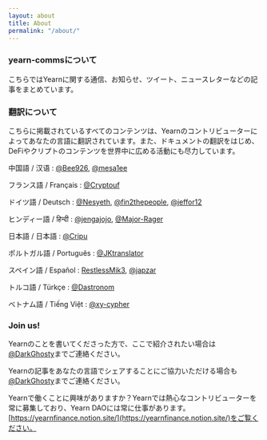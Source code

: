 ```yaml
---
layout: about
title: About
permalink: "/about/"
---
```


### yearn-commsについて

こちらではYearnに関する通信、お知らせ、ツイート、ニュースレターなどの記事をまとめています。

### 翻訳について

こちらに掲載されているすべてのコンテンツは、Yearnのコントリビューターによってあなたの言語に翻訳されています。また、ドキュメントの翻訳をはじめ、DeFiやクリプトのコンテンツを世界中に広める活動にも尽力しています。

中国語 / 汉语 : [@Bee926](https://twitter.com/bee_926), [@mesa1ee](https://twitter.com/mesa1ee)

フランス語 / Français :  [@Cryptouf](https://twitter.com/cryptouf)

ドイツ語 / Deutsch : [@Nesyeth](), [@fin2thepeople](), [@jeffor12](https://twitter.com/jeff84431381)

ヒンディー語 / हिन्दी : [@jengajojo](), [@Major-Rager]()

日本語 / 日本語 : [@Cripu](https://twitter.com/CRYPTANNEWS)

ポルトガル語 / Português : [@JKtranslator](https://twitter.com/jameskbh)

スペイン語 / Español : [RestlessMik3](https://twitter.com/margjr84), [@japzar]()

トルコ語 / Türkçe : [@Dastronom](https://twitter.com/Dastronomm)

ベトナム語 / Tiếng Việt : [@xy-cypher]()

### Join us!

Yearnのことを書いてくださった方で、ここで紹介されたい場合は[@DarkGhosty](https://t.me/DarkGhosty)までご連絡ください。

Yearnの記事をあなたの言語でシェアすることにご協力いただける場合も[@DarkGhosty](https://t.me/DarkGhosty)までご連絡ください。

Yearnで働くことに興味がありますか？Yearnでは熱心なコントリビューターを常に募集しており、Yearn DAOには常に仕事があります。[https://yearnfinance.notion.site/](https://yearnfinance.notion.site/)をご覧ください。
